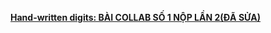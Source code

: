  **[Hand-written digits: BÀI COLLAB SỐ 1 NỘP LẦN 2(ĐÃ SỬA) ](https://colab.research.google.com/drive/1FVLXntsHloHOy0QunJqxlMtXVTeGtkxz?usp=sharing)**

